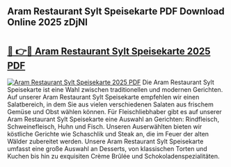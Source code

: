 ## Aram Restaurant Sylt Speisekarte PDF Download Online 2025 zDjNl

# <h2><a href="http://gc5kkdn.nevu.top/?p=Aram+Restaurant+Sylt+Speisekarte">🔗 👉🔴 Aram Restaurant Sylt Speisekarte 2025 PDF</a></h2>

[![Aram Restaurant Sylt Speisekarte 2025 PDF](https://i.imgur.com/dBaPXMq.png)](http://gc5kkdn.nevu.top/?p=Aram+Restaurant+Sylt+Speisekarte)
Die Aram Restaurant Sylt Speisekarte ist eine Wahl zwischen traditionellen und modernen Gerichten. Auf unserer Aram Restaurant Sylt Speisekarte empfehlen wir einen Salatbereich, in dem Sie aus vielen verschiedenen Salaten aus frischem Gemüse und Obst wählen können. Für Fleischliebhaber gibt es auf unserer Aram Restaurant Sylt Speisekarte eine Auswahl an Gerichten: Rindfleisch, Schweinefleisch, Huhn und Fisch. Unseren Auserwählten bieten wir köstliche Gerichte wie Schaschlik und Steak an, die im Feuer der alten Wälder zubereitet werden. Unsere Aram Restaurant Sylt Speisekarte umfasst eine große Auswahl an Desserts, von klassischen Torten und Kuchen bis hin zu exquisiten Crème Brûlée und Schokoladenspezialitäten.

